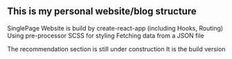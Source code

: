 This is my personal website/blog structure
------------------------------------------

SinglePage Website is build by create-react-app (including Hooks, Routing)
Using pre-processor SCSS for styling
Fetching data from a JSON file

The recommendation section is still under construction
It is the build version
